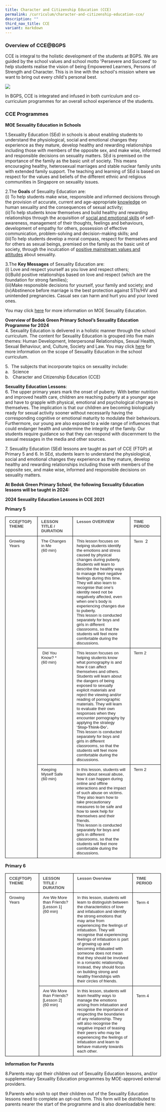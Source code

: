 ```yaml
---
title: Character and Citizenship Education (CCE)
permalink: /curriculum/character-and-citizenship-education-cce/
description: ""
third_nav_title: CCE
variant: markdown
---
```

### Overview of CCE@BGPS

CCE is integral to the holistic development of the students at BGPS. We are guided by the school values and school motto 'Persevere and Succeed' to help students realise the vision of being Empowered Learners, Persons of Strength and Character. This is in line with the school's mission where we want to bring out every child's personal best. <br>

![](/images/CCE%202021%20Curriculum%20Frame.png)

In BGPS, CCE is integrated and infused in both curriculum and co-curriculum programmes for an overall school experience of the students. 


### CCE Programmes

**MOE Sexuality Education in Schools**

1.Sexuality Education (SEd) in schools is about enabling students to understand the physiological, social and emotional changes they experience as they mature, develop healthy and rewarding relationships including those with members of the opposite sex, and make wise, informed and responsible decisions on sexuality matters. SEd is premised on the importance of the family as the basic unit of society. This means encouraging healthy, heterosexual marriages and stable nuclear family units with extended family support. The teaching and learning of SEd is based on respect for the values and beliefs of the different ethnic and religious communities in Singapore on sexuality issues.

2.The&nbsp;**Goals**&nbsp;of Sexuality Education are:  
(i)&nbsp;To help students make wise, responsible and informed decisions through the provision of accurate, current and age-appropriate&nbsp;<u>knowledge</u>&nbsp;on human sexuality and the consequences of sexual activity;  
(ii)To help students know themselves and build healthy and rewarding relationships through the acquisition of&nbsp;<u>social and emotional skills</u>&nbsp;of self-awareness, management of their thoughts, feelings and behaviours, development of empathy for others, possession of effective communication, problem-solving and decision-making skills; and  
(iii)To help students develop a moral compass, respect for themselves and for others as sexual beings, premised on the family as the basic unit of society, through the inculcation of&nbsp;<u>positive mainstream values and attitudes</u>&nbsp;about sexuality.

3.The&nbsp;**Key Messages**&nbsp;of Sexuality Education are:  
(i) Love and respect yourself as you love and respect others;  
(ii)Build positive relationships based on love and respect (which are the foundation for strong families);  
(iii)Make responsible decisions for yourself, your family and society; and  
(iv)Abstinence before marriage is the best protection against STIs/HIV and unintended pregnancies. Casual sex can harm and hurt you and your loved ones.

You may click&nbsp;[here](https://go.gov.sg/moe-sexuality-education)&nbsp;for more information on MOE Sexuality Education.

**Overview of Bedok Green Primary School’s Sexuality Education Programme for 2024**
<br>4.&nbsp;Sexuality Education is delivered in a holistic manner through the school curriculum. The content for Sexuality Education is grouped into five main themes: Human Development, Interpersonal Relationships, Sexual Health, Sexual Behaviour, and, Culture, Society and Law. You may click&nbsp;[here](https://go.gov.sg/moe-sexuality-education-scope)&nbsp;for more information on the scope of Sexuality Education in the school curriculum.

5.&nbsp;&nbsp;The subjects that incorporate topics on sexuality include:  
a.&nbsp;&nbsp;&nbsp;Science  
b.&nbsp;&nbsp;&nbsp;Character and Citizenship Education (CCE)

**Sexuality Education Lessons**:  
6\. The upper primary years mark the onset of puberty. With better nutrition and improved health care, children are reaching puberty at a younger age and have to grapple with physical, emotional and psychological changes in themselves. The implication is that our children are becoming biologically ready for sexual activity sooner without necessarily having the corresponding cognitive or emotional maturity to modulate their behaviours. Furthermore, our young are also exposed to a wide range of influences that could endanger health and undermine the integrity of the family. Our students require guidance so that they can respond with discernment to the sexual messages in the media and other sources.

7\. Sexuality Education (SEd) lessons are taught as part of CCE (FTGP) at Primary 5 and 6. In SEd, students learn to understand the physiological, social and emotional changes they experience as they mature, develop healthy and rewarding relationships including those with members of the opposite sex, and make wise, informed and responsible decisions on sexuality matters.&nbsp;

**At Bedok Green Primary School, the following Sexuality Education lessons will be taught in&nbsp;2024:**

**2024 Sexuality Education Lessons in CCE 2021**

**Primary 5**

<table style="border-collapse:collapse;mso-table-layout-alt:fixed;border:none;
 mso-border-alt:solid windowtext .5pt;mso-yfti-tbllook:1184;mso-border-insideh:
 .5pt solid windowtext;mso-border-insidev:.5pt solid windowtext" width="454" cellpadding="0" cellspacing="0" border="1" class="MsoNormalTable"><tbody><tr style="mso-yfti-irow:0;mso-yfti-firstrow:yes"><td style="width:60.95pt;border:solid windowtext 1.0pt;
  mso-border-alt:solid windowtext .5pt;padding:6.0pt 9.0pt 6.0pt 9.0pt" valign="top" width="81"><p style="margin:0in"><strong><span style="font-size:10.0pt;font-family:&quot;Calibri&quot;,sans-serif;
  mso-ascii-theme-font:minor-latin;mso-hansi-theme-font:minor-latin;mso-bidi-theme-font:
  minor-latin;color:#484848">CCE(FTGP) THEME</span></strong><span style="font-size:10.0pt;font-family:&quot;Calibri&quot;,sans-serif;mso-ascii-theme-font:
  minor-latin;mso-hansi-theme-font:minor-latin;mso-bidi-theme-font:minor-latin"></span></p></td><td style="width:73.3pt;border:solid windowtext 1.0pt;
  border-left:none;mso-border-left-alt:solid windowtext .5pt;mso-border-alt:
  solid windowtext .5pt;padding:6.0pt 9.0pt 6.0pt 9.0pt" valign="top" width="98"><p style="margin:0in"><strong><span style="font-size:10.0pt;font-family:&quot;Calibri&quot;,sans-serif;
  mso-ascii-theme-font:minor-latin;mso-hansi-theme-font:minor-latin;mso-bidi-theme-font:
  minor-latin;color:#484848">LESSON TITLE / DURATION</span></strong><span style="font-size:10.0pt;font-family:&quot;Calibri&quot;,sans-serif;mso-ascii-theme-font:
  minor-latin;mso-hansi-theme-font:minor-latin;mso-bidi-theme-font:minor-latin"></span></p></td><td style="width:143.5pt;border:solid windowtext 1.0pt;
  border-left:none;mso-border-left-alt:solid windowtext .5pt;mso-border-alt:
  solid windowtext .5pt;padding:6.0pt 9.0pt 6.0pt 9.0pt" valign="top" width="191"><p style="margin:0in"><strong><span style="font-size:10.0pt;font-family:&quot;Calibri&quot;,sans-serif;
  mso-ascii-theme-font:minor-latin;mso-hansi-theme-font:minor-latin;mso-bidi-theme-font:
  minor-latin;color:#484848">Lesson OVERVIEW</span></strong><span style="font-size:10.0pt;font-family:&quot;Calibri&quot;,sans-serif;mso-ascii-theme-font:
  minor-latin;mso-hansi-theme-font:minor-latin;mso-bidi-theme-font:minor-latin"></span></p></td><td style="width:62.75pt;border:solid windowtext 1.0pt;
  border-left:none;mso-border-left-alt:solid windowtext .5pt;mso-border-alt:
  solid windowtext .5pt;padding:6.0pt 9.0pt 6.0pt 9.0pt" valign="top" width="84"><p style="margin:0in"><strong><span style="font-size:10.0pt;font-family:&quot;Calibri&quot;,sans-serif;
  mso-ascii-theme-font:minor-latin;mso-hansi-theme-font:minor-latin;mso-bidi-theme-font:
  minor-latin;color:#484848">TIME PERIOD</span></strong><span style="font-size:
  10.0pt;font-family:&quot;Calibri&quot;,sans-serif;mso-ascii-theme-font:minor-latin;
  mso-hansi-theme-font:minor-latin;mso-bidi-theme-font:minor-latin"></span></p><p style="margin:0in"><strong><span style="font-size:10.0pt;color:#484848"><span style="mso-spacerun:yes">&nbsp;</span></span></strong><span style="font-size:10.0pt;
  font-family:&quot;Calibri&quot;,sans-serif;mso-ascii-theme-font:minor-latin;mso-hansi-theme-font:
  minor-latin;mso-bidi-theme-font:minor-latin"></span></p></td></tr><tr style="mso-yfti-irow:1"><td style="width:60.95pt;border:solid windowtext 1.0pt;
  border-top:none;mso-border-top-alt:solid windowtext .5pt;mso-border-alt:solid windowtext .5pt;
  padding:6.0pt 9.0pt 6.0pt 9.0pt" valign="top" rowspan="3" width="81"><p style="margin:0in"><span style="font-size:10.0pt;font-family:&quot;Calibri&quot;,sans-serif;
  mso-ascii-theme-font:minor-latin;mso-hansi-theme-font:minor-latin;mso-bidi-theme-font:
  minor-latin">Growing Years</span></p></td><td style="width:73.3pt;border-top:none;border-left:none;
  border-bottom:solid windowtext 1.0pt;border-right:solid windowtext 1.0pt;
  mso-border-top-alt:solid windowtext .5pt;mso-border-left-alt:solid windowtext .5pt;
  mso-border-alt:solid windowtext .5pt;padding:6.0pt 9.0pt 6.0pt 9.0pt" valign="top" width="98"><p style="margin:0in"><span style="font-size:10.0pt;font-family:&quot;Calibri&quot;,sans-serif;
  mso-ascii-theme-font:minor-latin;mso-hansi-theme-font:minor-latin;mso-bidi-theme-font:
  minor-latin">The Changes in Me</span></p><p style="margin:0in"><span style="font-size:10.0pt;font-family:&quot;Calibri&quot;,sans-serif;
  mso-ascii-theme-font:minor-latin;mso-hansi-theme-font:minor-latin;mso-bidi-theme-font:
  minor-latin">(60 min)</span></p></td><td style="width:143.5pt;border-top:none;border-left:
  none;border-bottom:solid windowtext 1.0pt;border-right:solid windowtext 1.0pt;
  mso-border-top-alt:solid windowtext .5pt;mso-border-left-alt:solid windowtext .5pt;
  mso-border-alt:solid windowtext .5pt;padding:6.0pt 9.0pt 6.0pt 9.0pt" valign="top" width="191"><p style="margin:0in"><span style="font-size:10.0pt;font-family:&quot;Calibri&quot;,sans-serif;
  mso-ascii-theme-font:minor-latin;mso-hansi-theme-font:minor-latin;mso-bidi-theme-font:
  minor-latin">This lesson focuses on helping students identify the emotions and stress caused by physical changes during puberty. Students will learn to describe the healthy ways to manage their negative feelings during this time. They will also learn to recognise that one’s identity need not be negatively affected, even when one’s body is experiencing changes due to puberty.</span></p><p style="margin:0in"><span style="font-size:10.0pt;font-family:&quot;Calibri&quot;,sans-serif;
  mso-ascii-theme-font:minor-latin;mso-hansi-theme-font:minor-latin;mso-bidi-theme-font:
  minor-latin">This lesson is conducted separately for boys and girls in different classrooms, so that the students will feel more comfortable during the discussions.</span></p></td><td style="width:62.75pt;border-top:none;border-left:
  none;border-bottom:solid windowtext 1.0pt;border-right:solid windowtext 1.0pt;
  mso-border-top-alt:solid windowtext .5pt;mso-border-left-alt:solid windowtext .5pt;
  mso-border-alt:solid windowtext .5pt;padding:6.0pt 9.0pt 6.0pt 9.0pt" valign="top" width="84"><p style="margin:0in"><span style="font-size:10.0pt;font-family:&quot;Calibri&quot;,sans-serif;
  mso-ascii-theme-font:minor-latin;mso-hansi-theme-font:minor-latin;mso-bidi-theme-font:
  minor-latin">Term <span style="mso-spacerun:yes">&nbsp;</span></span><span style="font-size:10.0pt">2</span><span style="font-size:10.0pt;font-family:
  &quot;Calibri&quot;,sans-serif;mso-ascii-theme-font:minor-latin;mso-hansi-theme-font:
  minor-latin;mso-bidi-theme-font:minor-latin"></span></p></td></tr><tr style="mso-yfti-irow:2"><td style="width:73.3pt;border-top:none;border-left:none;
  border-bottom:solid windowtext 1.0pt;border-right:solid windowtext 1.0pt;
  mso-border-top-alt:solid windowtext .5pt;mso-border-left-alt:solid windowtext .5pt;
  mso-border-alt:solid windowtext .5pt;padding:6.0pt 9.0pt 6.0pt 9.0pt" valign="top" width="98"><p style="margin:0in"><span style="font-size:10.0pt;font-family:&quot;Calibri&quot;,sans-serif;
  mso-ascii-theme-font:minor-latin;mso-hansi-theme-font:minor-latin;mso-bidi-theme-font:
  minor-latin">&nbsp;Did You Know? *</span></p><p style="margin:0in"><span style="font-size:10.0pt;font-family:&quot;Calibri&quot;,sans-serif;
  mso-ascii-theme-font:minor-latin;mso-hansi-theme-font:minor-latin;mso-bidi-theme-font:
  minor-latin">(60 min)</span></p><p style="margin:0in"><span style="font-size:10.0pt;font-family:&quot;Calibri&quot;,sans-serif;
  mso-ascii-theme-font:minor-latin;mso-hansi-theme-font:minor-latin;mso-bidi-theme-font:
  minor-latin">&nbsp;</span></p></td><td style="width:143.5pt;border-top:none;border-left:
  none;border-bottom:solid windowtext 1.0pt;border-right:solid windowtext 1.0pt;
  mso-border-top-alt:solid windowtext .5pt;mso-border-left-alt:solid windowtext .5pt;
  mso-border-alt:solid windowtext .5pt;padding:6.0pt 9.0pt 6.0pt 9.0pt" valign="top" width="191"><p style="margin:0in"><span style="font-size:10.0pt;font-family:&quot;Calibri&quot;,sans-serif;
  mso-ascii-theme-font:minor-latin;mso-hansi-theme-font:minor-latin;mso-bidi-theme-font:
  minor-latin">This lesson focuses on helping students know what pornography is and how it can affect themselves and others. Students will learn about the dangers of being exposed to sexually explicit materials and reject the viewing and/or reading of pornographic materials. They will learn to evaluate their own responses when they encounter pornography by applying the strategy ‘<strong><span style="font-family:&quot;Calibri&quot;,sans-serif;mso-ascii-theme-font:minor-latin;
  mso-hansi-theme-font:minor-latin;mso-bidi-theme-font:minor-latin;color:#484848">Stop-Think-Do’.</span></strong></span></p><p style="margin:0in"><span style="font-size:10.0pt;font-family:&quot;Calibri&quot;,sans-serif;
  mso-ascii-theme-font:minor-latin;mso-hansi-theme-font:minor-latin;mso-bidi-theme-font:
  minor-latin">This lesson is conducted separately for boys and girls in different classrooms, so that the students will feel more comfortable during the discussions.</span></p></td><td style="width:62.75pt;border-top:none;border-left:
  none;border-bottom:solid windowtext 1.0pt;border-right:solid windowtext 1.0pt;
  mso-border-top-alt:solid windowtext .5pt;mso-border-left-alt:solid windowtext .5pt;
  mso-border-alt:solid windowtext .5pt;padding:6.0pt 9.0pt 6.0pt 9.0pt" valign="top" width="84"><p style="margin:0in"><span style="font-size:10.0pt;font-family:&quot;Calibri&quot;,sans-serif;
  mso-ascii-theme-font:minor-latin;mso-hansi-theme-font:minor-latin;mso-bidi-theme-font:
  minor-latin">Term 2</span></p></td></tr><tr style="mso-yfti-irow:3;mso-yfti-lastrow:yes"><td style="width:73.3pt;border-top:none;border-left:none;
  border-bottom:solid windowtext 1.0pt;border-right:solid windowtext 1.0pt;
  mso-border-top-alt:solid windowtext .5pt;mso-border-left-alt:solid windowtext .5pt;
  mso-border-alt:solid windowtext .5pt;padding:6.0pt 9.0pt 6.0pt 9.0pt" valign="top" width="98"><p style="margin:0in"><span style="font-size:10.0pt;font-family:&quot;Calibri&quot;,sans-serif;
  mso-ascii-theme-font:minor-latin;mso-hansi-theme-font:minor-latin;mso-bidi-theme-font:
  minor-latin">Keeping Myself Safe</span></p><p style="margin:0in"><span style="font-size:10.0pt;font-family:&quot;Calibri&quot;,sans-serif;
  mso-ascii-theme-font:minor-latin;mso-hansi-theme-font:minor-latin;mso-bidi-theme-font:
  minor-latin">(60 min)</span></p><p style="margin:0in"><span style="font-size:10.0pt;font-family:&quot;Calibri&quot;,sans-serif;
  mso-ascii-theme-font:minor-latin;mso-hansi-theme-font:minor-latin;mso-bidi-theme-font:
  minor-latin">&nbsp;</span></p></td><td style="width:143.5pt;border-top:none;border-left:
  none;border-bottom:solid windowtext 1.0pt;border-right:solid windowtext 1.0pt;
  mso-border-top-alt:solid windowtext .5pt;mso-border-left-alt:solid windowtext .5pt;
  mso-border-alt:solid windowtext .5pt;padding:6.0pt 9.0pt 6.0pt 9.0pt" valign="top" width="191"><p style="margin:0in"><span style="font-size:10.0pt;font-family:&quot;Calibri&quot;,sans-serif;
  mso-ascii-theme-font:minor-latin;mso-hansi-theme-font:minor-latin;mso-bidi-theme-font:
  minor-latin">In this lesson, students will learn about sexual abuse, how it can happen during online and offline interactions and the impact of such abuse on victims. They also learn how to take precautionary measures to be safe and how to seek help for themselves and their friends.</span></p><p style="margin:0in"><span style="font-size:10.0pt;font-family:&quot;Calibri&quot;,sans-serif;
  mso-ascii-theme-font:minor-latin;mso-hansi-theme-font:minor-latin;mso-bidi-theme-font:
  minor-latin">This lesson is conducted separately for boys and girls in different classrooms, so that the students will feel more comfortable during the discussions.</span></p></td><td style="width:62.75pt;border-top:none;border-left:
  none;border-bottom:solid windowtext 1.0pt;border-right:solid windowtext 1.0pt;
  mso-border-top-alt:solid windowtext .5pt;mso-border-left-alt:solid windowtext .5pt;
  mso-border-alt:solid windowtext .5pt;padding:6.0pt 9.0pt 6.0pt 9.0pt" valign="top" width="84"><p style="margin:0in"><span style="font-size:10.0pt;font-family:&quot;Calibri&quot;,sans-serif;
  mso-ascii-theme-font:minor-latin;mso-hansi-theme-font:minor-latin;mso-bidi-theme-font:
  minor-latin">Term 2</span></p></td></tr></tbody></table>

**Primary 6**

<table style="border-collapse:collapse;mso-table-layout-alt:fixed;border:none;
 mso-border-alt:solid windowtext .5pt;mso-yfti-tbllook:1184;mso-border-insideh:
 .5pt solid windowtext;mso-border-insidev:.5pt solid windowtext" width="442" cellpadding="0" cellspacing="0" border="1" class="MsoNormalTable"><tbody><tr style="mso-yfti-irow:0;mso-yfti-firstrow:yes"><td style="width:65.85pt;border:solid windowtext 1.0pt;
  mso-border-alt:solid windowtext .5pt;padding:6.0pt 9.0pt 6.0pt 9.0pt" valign="top" width="88"><p style="margin:0in"><strong><span style="font-size:10.0pt;font-family:&quot;Calibri&quot;,sans-serif;
  mso-ascii-theme-font:minor-latin;mso-hansi-theme-font:minor-latin;mso-bidi-theme-font:
  minor-latin;color:#484848">CCE(FTGP) THEME</span></strong><span style="font-size:10.0pt;font-family:&quot;Calibri&quot;,sans-serif;mso-ascii-theme-font:
  minor-latin;mso-hansi-theme-font:minor-latin;mso-bidi-theme-font:minor-latin"></span></p></td><td style="width:.95in;border:solid windowtext 1.0pt;
  border-left:none;mso-border-left-alt:solid windowtext .5pt;mso-border-alt:
  solid windowtext .5pt;padding:6.0pt 9.0pt 6.0pt 9.0pt" valign="top" width="91"><p style="margin:0in"><strong><span style="font-size:10.0pt;font-family:&quot;Calibri&quot;,sans-serif;
  mso-ascii-theme-font:minor-latin;mso-hansi-theme-font:minor-latin;mso-bidi-theme-font:
  minor-latin;color:#484848">LESSON TITLE / DURATION</span></strong><span style="font-size:10.0pt;font-family:&quot;Calibri&quot;,sans-serif;mso-ascii-theme-font:
  minor-latin;mso-hansi-theme-font:minor-latin;mso-bidi-theme-font:minor-latin"></span></p></td><td style="width:2.0in;border:solid windowtext 1.0pt;
  border-left:none;mso-border-left-alt:solid windowtext .5pt;mso-border-alt:
  solid windowtext .5pt;padding:6.0pt 9.0pt 6.0pt 9.0pt" valign="top" width="192"><p style="margin:0in"><strong><span style="font-size:10.0pt;font-family:&quot;Calibri&quot;,sans-serif;
  mso-ascii-theme-font:minor-latin;mso-hansi-theme-font:minor-latin;mso-bidi-theme-font:
  minor-latin;color:#484848">Lesson Overview</span></strong><span style="font-size:10.0pt;font-family:&quot;Calibri&quot;,sans-serif;mso-ascii-theme-font:
  minor-latin;mso-hansi-theme-font:minor-latin;mso-bidi-theme-font:minor-latin"></span></p></td><td style="width:53.25pt;border:solid windowtext 1.0pt;
  border-left:none;mso-border-left-alt:solid windowtext .5pt;mso-border-alt:
  solid windowtext .5pt;padding:6.0pt 9.0pt 6.0pt 9.0pt" valign="top" width="71"><p style="margin:0in"><strong><span style="font-size:10.0pt;font-family:&quot;Calibri&quot;,sans-serif;
  mso-ascii-theme-font:minor-latin;mso-hansi-theme-font:minor-latin;mso-bidi-theme-font:
  minor-latin;color:#484848">TIME PERIOD</span></strong><span style="font-size:
  10.0pt;font-family:&quot;Calibri&quot;,sans-serif;mso-ascii-theme-font:minor-latin;
  mso-hansi-theme-font:minor-latin;mso-bidi-theme-font:minor-latin"></span></p></td></tr><tr style="mso-yfti-irow:1"><td style="width:65.85pt;border:solid windowtext 1.0pt;
  border-top:none;mso-border-top-alt:solid windowtext .5pt;mso-border-alt:solid windowtext .5pt;
  padding:6.0pt 9.0pt 6.0pt 9.0pt" valign="top" rowspan="2" width="88"><p style="margin:0in"><span style="font-size:10.0pt;font-family:&quot;Calibri&quot;,sans-serif;
  mso-ascii-theme-font:minor-latin;mso-hansi-theme-font:minor-latin;mso-bidi-theme-font:
  minor-latin">Growing Years</span></p></td><td style="width:.95in;border-top:none;border-left:none;
  border-bottom:solid windowtext 1.0pt;border-right:solid windowtext 1.0pt;
  mso-border-top-alt:solid windowtext .5pt;mso-border-left-alt:solid windowtext .5pt;
  mso-border-alt:solid windowtext .5pt;padding:6.0pt 9.0pt 6.0pt 9.0pt" valign="top" width="91"><p style="margin:0in"><span style="font-size:10.0pt;font-family:&quot;Calibri&quot;,sans-serif;
  mso-ascii-theme-font:minor-latin;mso-hansi-theme-font:minor-latin;mso-bidi-theme-font:
  minor-latin">Are We More than Friends?</span></p><p style="margin:0in"><span style="font-size:10.0pt;font-family:&quot;Calibri&quot;,sans-serif;
  mso-ascii-theme-font:minor-latin;mso-hansi-theme-font:minor-latin;mso-bidi-theme-font:
  minor-latin">[Lesson 1]</span></p><p style="margin:0in"><span style="font-size:10.0pt;font-family:&quot;Calibri&quot;,sans-serif;
  mso-ascii-theme-font:minor-latin;mso-hansi-theme-font:minor-latin;mso-bidi-theme-font:
  minor-latin">(60 min)</span></p></td><td style="width:2.0in;border-top:none;border-left:none;
  border-bottom:solid windowtext 1.0pt;border-right:solid windowtext 1.0pt;
  mso-border-top-alt:solid windowtext .5pt;mso-border-left-alt:solid windowtext .5pt;
  mso-border-alt:solid windowtext .5pt;padding:6.0pt 9.0pt 6.0pt 9.0pt" valign="top" width="192"><p style="margin:0in"><span style="font-size:10.0pt;font-family:&quot;Calibri&quot;,sans-serif;
  mso-ascii-theme-font:minor-latin;mso-hansi-theme-font:minor-latin;mso-bidi-theme-font:
  minor-latin">In this lesson, students will learn to distinguish between the characteristics of love and infatuation and identify the strong emotions that may arise from experiencing the feelings of infatuation. They will recognise that experiencing feelings of infatuation is part of growing up and becoming infatuated with someone does not mean that they should be involved in a romantic relationship. Instead, they should focus on building strong and healthy friendships with their circles of friends.</span></p></td><td style="width:53.25pt;border-top:none;border-left:
  none;border-bottom:solid windowtext 1.0pt;border-right:solid windowtext 1.0pt;
  mso-border-top-alt:solid windowtext .5pt;mso-border-left-alt:solid windowtext .5pt;
  mso-border-alt:solid windowtext .5pt;padding:6.0pt 9.0pt 6.0pt 9.0pt" valign="top" width="71"><p><span style="font-size:10.0pt;font-family:&quot;Calibri&quot;,sans-serif;mso-ascii-theme-font:
  minor-latin;mso-hansi-theme-font:minor-latin;mso-bidi-theme-font:minor-latin">Term 4<span style="mso-spacerun:yes">&nbsp;</span></span></p></td></tr><tr style="mso-yfti-irow:2;mso-yfti-lastrow:yes"><td style="width:.95in;border-top:none;border-left:none;
  border-bottom:solid windowtext 1.0pt;border-right:solid windowtext 1.0pt;
  mso-border-top-alt:solid windowtext .5pt;mso-border-left-alt:solid windowtext .5pt;
  mso-border-alt:solid windowtext .5pt;padding:6.0pt 9.0pt 6.0pt 9.0pt" valign="top" width="91"><p style="margin:0in"><span style="font-size:10.0pt;font-family:&quot;Calibri&quot;,sans-serif;
  mso-ascii-theme-font:minor-latin;mso-hansi-theme-font:minor-latin;mso-bidi-theme-font:
  minor-latin">Are We More than Friends?</span></p><p style="margin:0in"><span style="font-size:10.0pt;font-family:&quot;Calibri&quot;,sans-serif;
  mso-ascii-theme-font:minor-latin;mso-hansi-theme-font:minor-latin;mso-bidi-theme-font:
  minor-latin">[Lesson 2]</span></p><p style="margin:0in"><span style="font-size:10.0pt;font-family:&quot;Calibri&quot;,sans-serif;
  mso-ascii-theme-font:minor-latin;mso-hansi-theme-font:minor-latin;mso-bidi-theme-font:
  minor-latin">(60 min)</span></p></td><td style="width:2.0in;border-top:none;border-left:none;
  border-bottom:solid windowtext 1.0pt;border-right:solid windowtext 1.0pt;
  mso-border-top-alt:solid windowtext .5pt;mso-border-left-alt:solid windowtext .5pt;
  mso-border-alt:solid windowtext .5pt;padding:6.0pt 9.0pt 6.0pt 9.0pt" valign="top" width="192"><p style="margin:0in"><span style="font-size:10.0pt;font-family:&quot;Calibri&quot;,sans-serif;
  mso-ascii-theme-font:minor-latin;mso-hansi-theme-font:minor-latin;mso-bidi-theme-font:
  minor-latin">In this lesson, students will learn healthy ways to manage the emotions arising from infatuation and recognise the importance of respecting the boundaries of any relationship. They will also recognise the negative impact of teasing their peers who may be experiencing the feelings of infatuation and learn to behave maturely towards each other.</span></p></td><td style="width:53.25pt;border-top:none;border-left:
  none;border-bottom:solid windowtext 1.0pt;border-right:solid windowtext 1.0pt;
  mso-border-top-alt:solid windowtext .5pt;mso-border-left-alt:solid windowtext .5pt;
  mso-border-alt:solid windowtext .5pt;padding:6.0pt 9.0pt 6.0pt 9.0pt" valign="top" width="71"><p><span style="font-size:10.0pt;font-family:&quot;Calibri&quot;,sans-serif;mso-ascii-theme-font:
  minor-latin;mso-hansi-theme-font:minor-latin;mso-bidi-theme-font:minor-latin">Term 4</span></p></td></tr></tbody></table>

**Information for Parents**

8.Parents may opt their children out of Sexuality Education lessons, and/or supplementary Sexuality Education programmes by MOE-approved external providers.

9.Parents who wish to opt their children out of the Sexuality Education lessons need to complete an opt-out form. This form will be distributed to parents nearer the start of the programme and is also downloadable here: 

